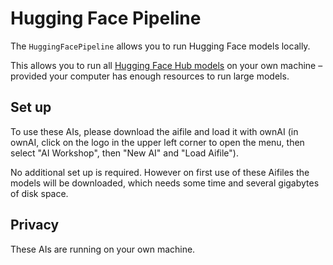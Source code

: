 # Hugging Face Pipeline

The `HuggingFacePipeline` allows you to run Hugging Face models locally.

This allows you to run all [Hugging Face Hub models](https://huggingface.co/models) on your own machine – provided your computer has enough resources to run large models.

## Set up

To use these AIs, please download the aifile and load it with ownAI (in ownAI, click on the logo in the upper left corner to open the menu, then select "AI Workshop", then "New AI" and "Load Aifile").

No additional set up is required. However on first use of these Aifiles the models will be downloaded, which needs some time and several gigabytes of disk space.

## Privacy

These AIs are running on your own machine.
